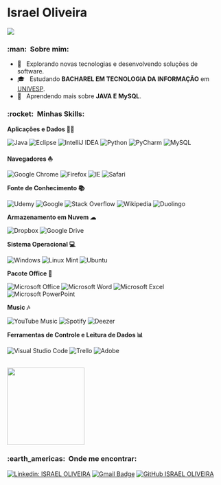 # Israel Oliveira

![](https://komarev.com/ghpvc/?username=VanessaSwerts&color=006bed)

<h3> :man: &nbsp;Sobre mim: </h3>

- 🤔 &nbsp; Explorando novas tecnologias e desenvolvendo soluções de software.
- 🎓 &nbsp; Estudando **BACHAREL EM TECNOLOGIA DA INFORMAÇÃO** em <a href="https://univesp.br/">UNIVESP</a>.
- 🌱 &nbsp; Aprendendo mais sobre **JAVA E MySQL**.
<!--- 💼 &nbsp; Trabalhando como **ÁREA EM QUE VOCÊ TRABALHA** na <a href="LINK DA EMPRESA">EMPRESA</a>-->
<h3> :rocket: &nbsp;Minhas Skills: </h3>

**Aplicações e Dados 👨‍💻**

  ![Java](https://img.shields.io/badge/java-%23ED8B00.svg?style=for-the-badge&logo=java&logoColor=white)
  ![Eclipse](https://img.shields.io/badge/Eclipse-FE7A16.svg?style=for-the-badge&logo=Eclipse&logoColor=white)
  ![IntelliJ IDEA](https://img.shields.io/badge/IntelliJIDEA-000000.svg?style=for-the-badge&logo=intellij-idea&logoColor=white)
  ![Python](https://img.shields.io/badge/python-3670A0?style=for-the-badge&logo=python&logoColor=ffdd54)
  ![PyCharm](https://img.shields.io/badge/pycharm-143?style=for-the-badge&logo=pycharm&logoColor=black&color=black&labelColor=green)
  ![MySQL](https://img.shields.io/badge/mysql-%2300f.svg?style=for-the-badge&logo=mysql&logoColor=white)
 
 **Navegadores ⛵**
 
  ![Google Chrome](https://img.shields.io/badge/Google%20Chrome-4285F4?style=for-the-badge&logo=GoogleChrome&logoColor=white)
  ![Firefox](https://img.shields.io/badge/Firefox-FF7139?style=for-the-badge&logo=Firefox-Browser&logoColor=white)
  ![IE](https://img.shields.io/badge/Internet%20Explorer-0076D6?style=for-the-badge&logo=Internet%20Explorer&logoColor=white)
  ![Safari](https://img.shields.io/badge/Safari-000000?style=for-the-badge&logo=Safari&logoColor=white)
  
 **Fonte de Conhecimento 📚**
 
  ![Udemy](https://img.shields.io/badge/Udemy-A435F0?style=for-the-badge&logo=Udemy&logoColor=white)
  ![Google](https://img.shields.io/badge/google-4285F4?style=for-the-badge&logo=google&logoColor=white)
  ![Stack Overflow](https://img.shields.io/badge/-Stackoverflow-FE7A16?style=for-the-badge&logo=stack-overflow&logoColor=white)
  ![Wikipedia](https://img.shields.io/badge/Wikipedia-%23000000.svg?style=for-the-badge&logo=wikipedia&logoColor=white)
  ![Duolingo](https://img.shields.io/badge/Duolingo-%234DC730.svg?style=for-the-badge&logo=Duolingo&logoColor=white)
  
 **Armazenamento em Nuvem ☁**
 
  ![Dropbox](https://img.shields.io/badge/Dropbox-%233B4D98.svg?style=for-the-badge&logo=Dropbox&logoColor=white)
  ![Google Drive](https://img.shields.io/badge/Google%20Drive-4285F4?style=for-the-badge&logo=googledrive&logoColor=white)
  
  **Sistema Operacional 💻**
  
  ![Windows](https://img.shields.io/badge/Windows-0078D6?style=for-the-badge&logo=windows&logoColor=white)
  ![Linux Mint](https://img.shields.io/badge/Linux%20Mint-87CF3E?style=for-the-badge&logo=Linux%20Mint&logoColor=white)
  ![Ubuntu](https://img.shields.io/badge/Ubuntu-E95420?style=for-the-badge&logo=ubuntu&logoColor=white)
  
  **Pacote Office 📌**
  
  ![Microsoft Office](https://img.shields.io/badge/Microsoft_Office-D83B01?style=for-the-badge&logo=microsoft-office&logoColor=white)
  ![Microsoft Word](https://img.shields.io/badge/Microsoft_Word-2B579A?style=for-the-badge&logo=microsoft-word&logoColor=white)
  ![Microsoft Excel](https://img.shields.io/badge/Microsoft_Excel-217346?style=for-the-badge&logo=microsoft-excel&logoColor=white)
  ![Microsoft PowerPoint](https://img.shields.io/badge/Microsoft_PowerPoint-B7472A?style=for-the-badge&logo=microsoft-powerpoint&logoColor=white)
    
  
 **Music 🎶** 
 
  ![YouTube Music](https://img.shields.io/badge/YouTube_Music-FF0000?style=for-the-badge&logo=youtube-music&logoColor=white)
  ![Spotify](https://img.shields.io/badge/Spotify-1ED760?style=for-the-badge&logo=spotify&logoColor=white)
  ![Deezer](https://img.shields.io/badge/Deezer-FEAA2D?style=for-the-badge&logo=deezer&logoColor=white)

  **Ferramentas de Controle e Leitura de Dados 📊**

  ![Visual Studio Code](https://img.shields.io/badge/-Visual%20Studio%20Code-333333?style=flat&logo=visual-studio-code&logoColor=007ACC)
  ![Trello](https://img.shields.io/badge/-Trello-333333?style=flat&logo=trello&logoColor=007ACC)
  ![Adobe](https://img.shields.io/badge/adobe-%23FF0000.svg?style=for-the-badge&logo=adobe&logoColor=white)
  
<br/>

<a href="https://github.com/srisraeloliveira/">
  <img height="180em" src="https://github-readme-stats.vercel.app/api?username=srisraeloliveira&theme=gotham&show_icons=true" />
</a>

<br/>

<h3> :earth_americas: &nbsp;Onde me encontrar: </h3> 

[![Linkedin: ISRAEL OLIVEIRA](https://img.shields.io/badge/-srisraeloliveira-blue?style=flat-square&logo=Linkedin&logoColor=white&link=https://www.linkedin.com/in/srisraeloliveira/)](https://www.linkedin.com/in/srisraeloliveira/)
[![Gmail Badge](https://img.shields.io/badge/-isra.dias.oliveira@gmail.com-006bed?style=flat-square&logo=Gmail&logoColor=white&link=mailto:isra.dias.oliveira@gmail.com)](mailto:isra.dias.oliveira@gmail.com)
[![GitHub ISRAEL OLIVEIRA]( https://img.shields.io/github/followers/srisraeloliveira?label=follow&style=social)](https://github.com/srisraeloliveira/)
